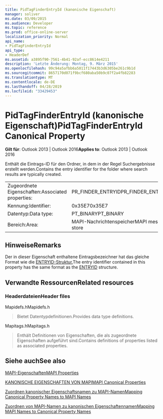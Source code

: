 ```yaml
---
title: PidTagFinderEntryId (kanonische Eigenschaft)
manager: soliver
ms.date: 03/09/2015
ms.audience: Developer
ms.topic: reference
ms.prod: office-online-server
localization_priority: Normal
api_name:
- PidTagFinderEntryId
api_type:
- HeaderDef
ms.assetid: a3895f90-7561-4b41-92af-ecc8614e4211
description: 'Letzte Änderung: Montag, 9. März 2015'
ms.openlocfilehash: 99c94a5afbb6a5011f17443b3d6305be261c9b1d
ms.sourcegitcommit: 8657170d071f9bcf680aba50b9c07f2a4fb82283
ms.translationtype: MT
ms.contentlocale: de-DE
ms.lasthandoff: 04/28/2019
ms.locfileid: "33429453"
---
```

# <a name="pidtagfinderentryid-canonical-property"></a><span data-ttu-id="f5298-103">PidTagFinderEntryId (kanonische Eigenschaft)</span><span class="sxs-lookup"><span data-stu-id="f5298-103">PidTagFinderEntryId Canonical Property</span></span>

  
  
<span data-ttu-id="f5298-104">**Gilt für**: Outlook 2013 | Outlook 2016</span><span class="sxs-lookup"><span data-stu-id="f5298-104">**Applies to**: Outlook 2013 | Outlook 2016</span></span> 
  
<span data-ttu-id="f5298-105">Enthält die Eintrags-ID für den Ordner, in dem in der Regel Suchergebnisse erstellt werden.</span><span class="sxs-lookup"><span data-stu-id="f5298-105">Contains the entry identifier for the folder where search results are typically created.</span></span>
  
|||
|:-----|:-----|
|<span data-ttu-id="f5298-106">Zugeordnete Eigenschaften:</span><span class="sxs-lookup"><span data-stu-id="f5298-106">Associated properties:</span></span>  <br/> |<span data-ttu-id="f5298-107">PR_FINDER_ENTRYID</span><span class="sxs-lookup"><span data-stu-id="f5298-107">PR_FINDER_ENTRYID</span></span>  <br/> |
|<span data-ttu-id="f5298-108">Kennung:</span><span class="sxs-lookup"><span data-stu-id="f5298-108">Identifier:</span></span>  <br/> |<span data-ttu-id="f5298-109">0x35E7</span><span class="sxs-lookup"><span data-stu-id="f5298-109">0x35E7</span></span>  <br/> |
|<span data-ttu-id="f5298-110">Datentyp:</span><span class="sxs-lookup"><span data-stu-id="f5298-110">Data type:</span></span>  <br/> |<span data-ttu-id="f5298-111">PT_BINARY</span><span class="sxs-lookup"><span data-stu-id="f5298-111">PT_BINARY</span></span>  <br/> |
|<span data-ttu-id="f5298-112">Bereich:</span><span class="sxs-lookup"><span data-stu-id="f5298-112">Area:</span></span>  <br/> |<span data-ttu-id="f5298-113">MAPI-Nachrichtenspeicher</span><span class="sxs-lookup"><span data-stu-id="f5298-113">MAPI message store</span></span>  <br/> |
   
## <a name="remarks"></a><span data-ttu-id="f5298-114">Hinweise</span><span class="sxs-lookup"><span data-stu-id="f5298-114">Remarks</span></span>

<span data-ttu-id="f5298-115">Der in dieser Eigenschaft enthaltene Eintragsbezeichner hat das gleiche Format wie die [ENTRYID-Struktur.](entryid.md)</span><span class="sxs-lookup"><span data-stu-id="f5298-115">The entry identifier contained in this property has the same format as the [ENTRYID](entryid.md) structure.</span></span> 
  
## <a name="related-resources"></a><span data-ttu-id="f5298-116">Verwandte Ressourcen</span><span class="sxs-lookup"><span data-stu-id="f5298-116">Related resources</span></span>

### <a name="header-files"></a><span data-ttu-id="f5298-117">Headerdateien</span><span class="sxs-lookup"><span data-stu-id="f5298-117">Header files</span></span>

<span data-ttu-id="f5298-118">Mapidefs.h</span><span class="sxs-lookup"><span data-stu-id="f5298-118">Mapidefs.h</span></span>
  
> <span data-ttu-id="f5298-119">Bietet Datentypdefinitionen.</span><span class="sxs-lookup"><span data-stu-id="f5298-119">Provides data type definitions.</span></span>
    
<span data-ttu-id="f5298-120">Mapitags.h</span><span class="sxs-lookup"><span data-stu-id="f5298-120">Mapitags.h</span></span>
  
> <span data-ttu-id="f5298-121">Enthält Definitionen von Eigenschaften, die als zugeordnete Eigenschaften aufgeführt sind.</span><span class="sxs-lookup"><span data-stu-id="f5298-121">Contains definitions of properties listed as associated properties.</span></span>
    
## <a name="see-also"></a><span data-ttu-id="f5298-122">Siehe auch</span><span class="sxs-lookup"><span data-stu-id="f5298-122">See also</span></span>



[<span data-ttu-id="f5298-123">MAPI-Eigenschaften</span><span class="sxs-lookup"><span data-stu-id="f5298-123">MAPI Properties</span></span>](mapi-properties.md)
  
[<span data-ttu-id="f5298-124">KANONISCHE EIGENSCHAFTEN VON MAPI</span><span class="sxs-lookup"><span data-stu-id="f5298-124">MAPI Canonical Properties</span></span>](mapi-canonical-properties.md)
  
[<span data-ttu-id="f5298-125">Zuordnen kanonischer Eigenschaftsnamen zu MAPI-Namen</span><span class="sxs-lookup"><span data-stu-id="f5298-125">Mapping Canonical Property Names to MAPI Names</span></span>](mapping-canonical-property-names-to-mapi-names.md)
  
[<span data-ttu-id="f5298-126">Zuordnen von MAPI-Namen zu kanonischen Eigenschaftennamen</span><span class="sxs-lookup"><span data-stu-id="f5298-126">Mapping MAPI Names to Canonical Property Names</span></span>](mapping-mapi-names-to-canonical-property-names.md)

